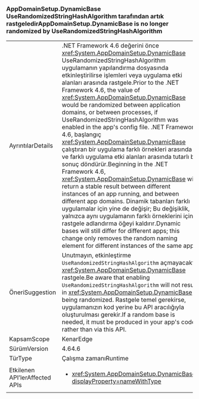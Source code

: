 ### <a name="appdomainsetupdynamicbase-is-no-longer-randomized-by-userandomizedstringhashalgorithm"></a><span data-ttu-id="17558-101">AppDomainSetup.DynamicBase UseRandomizedStringHashAlgorithm tarafından artık rastgeledir</span><span class="sxs-lookup"><span data-stu-id="17558-101">AppDomainSetup.DynamicBase is no longer randomized by UseRandomizedStringHashAlgorithm</span></span>

|   |   |
|---|---|
|<span data-ttu-id="17558-102">Ayrıntılar</span><span class="sxs-lookup"><span data-stu-id="17558-102">Details</span></span>|<span data-ttu-id="17558-103">.NET Framework 4.6 değerini önce <xref:System.AppDomainSetup.DynamicBase> UseRandomizedStringHashAlgorithm uygulamanın yapılandırma dosyasında etkinleştirilirse işlemleri veya uygulama etki alanları arasında rastgele.</span><span class="sxs-lookup"><span data-stu-id="17558-103">Prior to the .NET Framework 4.6, the value of <xref:System.AppDomainSetup.DynamicBase> would be randomized between application domains, or between processes, if UseRandomizedStringHashAlgorithm was enabled in the app's config file.</span></span> <span data-ttu-id="17558-104">.NET Framework 4.6, başlangıç <xref:System.AppDomainSetup.DynamicBase> çalıştıran bir uygulama farklı örnekleri arasında ve farklı uygulama etki alanları arasında tutarlı bir sonuç döndürür.</span><span class="sxs-lookup"><span data-stu-id="17558-104">Beginning in the .NET Framework 4.6, <xref:System.AppDomainSetup.DynamicBase> will return a stable result between different instances of an app running, and between different app domains.</span></span> <span data-ttu-id="17558-105">Dinamik tabanları farklı uygulamalar için yine de değişir; Bu değişiklik, yalnızca aynı uygulamanın farklı örneklerini için rastgele adlandırma öğeyi kaldırır.</span><span class="sxs-lookup"><span data-stu-id="17558-105">Dynamic bases will still differ for different apps; this change only removes the random naming element for different instances of the same app.</span></span>|
|<span data-ttu-id="17558-106">Öneri</span><span class="sxs-lookup"><span data-stu-id="17558-106">Suggestion</span></span>|<span data-ttu-id="17558-107">Unutmayın, etkinleştirme <code>UseRandomizedStringHashAlgorithm</code> açmayacaktır <xref:System.AppDomainSetup.DynamicBase> rastgele.</span><span class="sxs-lookup"><span data-stu-id="17558-107">Be aware that enabling <code>UseRandomizedStringHashAlgorithm</code> will not result in <xref:System.AppDomainSetup.DynamicBase> being randomized.</span></span> <span data-ttu-id="17558-108">Rastgele temel gerekirse, uygulamanızın kod yerine bu API aracılığıyla oluşturulması gerekir.</span><span class="sxs-lookup"><span data-stu-id="17558-108">If a random base is needed, it must be produced in your app's code rather than via this API.</span></span>|
|<span data-ttu-id="17558-109">Kapsam</span><span class="sxs-lookup"><span data-stu-id="17558-109">Scope</span></span>|<span data-ttu-id="17558-110">Kenar</span><span class="sxs-lookup"><span data-stu-id="17558-110">Edge</span></span>|
|<span data-ttu-id="17558-111">Sürüm</span><span class="sxs-lookup"><span data-stu-id="17558-111">Version</span></span>|<span data-ttu-id="17558-112">4.6</span><span class="sxs-lookup"><span data-stu-id="17558-112">4.6</span></span>|
|<span data-ttu-id="17558-113">Tür</span><span class="sxs-lookup"><span data-stu-id="17558-113">Type</span></span>|<span data-ttu-id="17558-114">Çalışma zamanı</span><span class="sxs-lookup"><span data-stu-id="17558-114">Runtime</span></span>|
|<span data-ttu-id="17558-115">Etkilenen API’ler</span><span class="sxs-lookup"><span data-stu-id="17558-115">Affected APIs</span></span>|<ul><li><xref:System.AppDomainSetup.DynamicBase?displayProperty=nameWithType></li></ul>|


